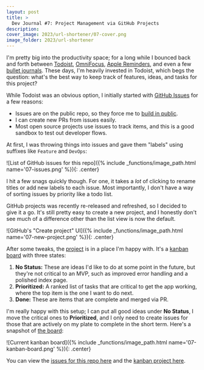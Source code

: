 ```yaml
---
layout: post
title: >
  Dev Journal #7: Project Management via GitHub Projects
description:
cover_image: 2023/url-shortener/07-cover.png
image_folder: 2023/url-shortener
---
```


I'm pretty big into the productivity space; for a long while I bounced back and forth between [Todoist][todoist], [OmniFocus][omni], [Apple Reminders][reminders], and even a few [bullet journals][bujo]. These days, I'm heavily invested in Todoist, which begs the question: what's the best way to keep track of features, ideas, and tasks for this project?

While Todoist was an obvious option, I initially started with [GitHub Issues][gh-issues] for a few reasons:

- Issues are on the public repo, so they force me to [build in public][build-in-public].
- I can create new PRs from issues easily.
- Most open source projects use issues to track items, and this is a good sandbox to test out developer flows.

At first, I was throwing things into issues and gave them "labels" using suffixes like `Feature` and `DevOps`:

![List of GitHub issues for this repo]({% include _functions/image_path.html name='07-issues.png' %}){: .center}

I hit a few snags quickly though. For one, it takes a *lot* of clicking to rename titles or add new labels to each issue. Most importantly, I don't have a way of sorting issues by priority like a todo list.

GitHub projects was recently re-released and refreshed, so I decided to give it a go. It's still pretty easy to create a new project, and I honestly don't see much of a difference other than the list view is now the default.

![GitHub's "Create project" UI]({% include _functions/image_path.html name='07-new-project.png' %}){: .center}

After some tweaks, the [project][project] is in a place I'm happy with. It's a [kanban board][kanban] with three states:

1. **No Status:** These are ideas I'd like to do at some point in the future, but they're not critical to an MVP, such as improved error handling and a polished index page.
1. **Prioritized:** A ranked list of tasks that are critical to get the app working, where the top item is the one I want to do next.
1. **Done:** These are items that are complete and merged via PR.

I'm really happy with this setup; I can put all good ideas under **No Status**, I move the critical ones to **Prioritized**, and I only need to create issues for those that are actively on my plate to complete in the short term. Here's a snapshot of [the board][project]:

![Current kanban board]({% include _functions/image_path.html name='07-kanban-board.png' %}){: .center}

You can view the [issues for this repo here][issues] and the [kanban project here][project].

[todoist]: https://todoist.com/
[bujo]: https://bulletjournal.com/
[omni]: https://www.omnigroup.com/omnifocus/
[reminders]: https://support.apple.com/en-us/HT205890
[gh-issues]: https://github.com/features/issues
[build-in-public]: https://gabygoldberg.medium.com/the-building-in-public-how-to-guide-219d417f00c1
[project]: https://github.com/users/nickymarino/projects/2
[kanban]: https://www.atlassian.com/agile/kanban/boards
[issues]: https://github.com/nickymarino/url-shortener/issues

